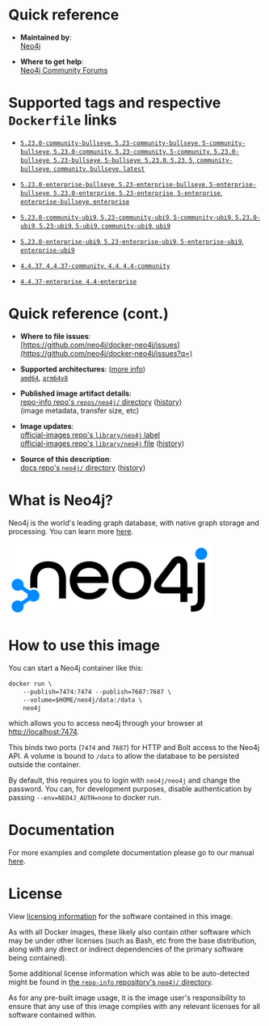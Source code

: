<!--

********************************************************************************

WARNING:

    DO NOT EDIT "neo4j/README.md"

    IT IS AUTO-GENERATED

    (from the other files in "neo4j/" combined with a set of templates)

********************************************************************************

-->

# Quick reference

-	**Maintained by**:  
	[Neo4j](https://github.com/neo4j/docker-neo4j)

-	**Where to get help**:  
	[Neo4j Community Forums](https://community.neo4j.com)

# Supported tags and respective `Dockerfile` links

-	[`5.23.0-community-bullseye`, `5.23-community-bullseye`, `5-community-bullseye`, `5.23.0-community`, `5.23-community`, `5-community`, `5.23.0-bullseye`, `5.23-bullseye`, `5-bullseye`, `5.23.0`, `5.23`, `5`, `community-bullseye`, `community`, `bullseye`, `latest`](https://github.com/neo4j/docker-neo4j-publish/blob/8e55c5a5629327d318a63703f4f4f361c97c6293/5.23.0/bullseye/community/Dockerfile)

-	[`5.23.0-enterprise-bullseye`, `5.23-enterprise-bullseye`, `5-enterprise-bullseye`, `5.23.0-enterprise`, `5.23-enterprise`, `5-enterprise`, `enterprise-bullseye`, `enterprise`](https://github.com/neo4j/docker-neo4j-publish/blob/8e55c5a5629327d318a63703f4f4f361c97c6293/5.23.0/bullseye/enterprise/Dockerfile)

-	[`5.23.0-community-ubi9`, `5.23-community-ubi9`, `5-community-ubi9`, `5.23.0-ubi9`, `5.23-ubi9`, `5-ubi9`, `community-ubi9`, `ubi9`](https://github.com/neo4j/docker-neo4j-publish/blob/8e55c5a5629327d318a63703f4f4f361c97c6293/5.23.0/ubi9/community/Dockerfile)

-	[`5.23.0-enterprise-ubi9`, `5.23-enterprise-ubi9`, `5-enterprise-ubi9`, `enterprise-ubi9`](https://github.com/neo4j/docker-neo4j-publish/blob/8e55c5a5629327d318a63703f4f4f361c97c6293/5.23.0/ubi9/enterprise/Dockerfile)

-	[`4.4.37`, `4.4.37-community`, `4.4`, `4.4-community`](https://github.com/neo4j/docker-neo4j-publish/blob/7422ac53238f689a26144d3c1c5aee434a07a325/4.4.37/bullseye/community/Dockerfile)

-	[`4.4.37-enterprise`, `4.4-enterprise`](https://github.com/neo4j/docker-neo4j-publish/blob/7422ac53238f689a26144d3c1c5aee434a07a325/4.4.37/bullseye/enterprise/Dockerfile)

# Quick reference (cont.)

-	**Where to file issues**:  
	[https://github.com/neo4j/docker-neo4j/issues](https://github.com/neo4j/docker-neo4j/issues?q=)

-	**Supported architectures**: ([more info](https://github.com/docker-library/official-images#architectures-other-than-amd64))  
	[`amd64`](https://hub.docker.com/r/amd64/neo4j/), [`arm64v8`](https://hub.docker.com/r/arm64v8/neo4j/)

-	**Published image artifact details**:  
	[repo-info repo's `repos/neo4j/` directory](https://github.com/docker-library/repo-info/blob/master/repos/neo4j) ([history](https://github.com/docker-library/repo-info/commits/master/repos/neo4j))  
	(image metadata, transfer size, etc)

-	**Image updates**:  
	[official-images repo's `library/neo4j` label](https://github.com/docker-library/official-images/issues?q=label%3Alibrary%2Fneo4j)  
	[official-images repo's `library/neo4j` file](https://github.com/docker-library/official-images/blob/master/library/neo4j) ([history](https://github.com/docker-library/official-images/commits/master/library/neo4j))

-	**Source of this description**:  
	[docs repo's `neo4j/` directory](https://github.com/docker-library/docs/tree/master/neo4j) ([history](https://github.com/docker-library/docs/commits/master/neo4j))

# What is Neo4j?

Neo4j is the world's leading graph database, with native graph storage and processing. You can learn more [here](http://neo4j.com/developer).

![logo](https://raw.githubusercontent.com/docker-library/docs/56823e63d5b6dd7ddbb9d5d3c4a8947778055d8e/neo4j/logo.png)

# How to use this image

You can start a Neo4j container like this:

```console
docker run \
    --publish=7474:7474 --publish=7687:7687 \
    --volume=$HOME/neo4j/data:/data \
    neo4j
```

which allows you to access neo4j through your browser at [http://localhost:7474](http://localhost:7474).

This binds two ports (`7474` and `7687`) for HTTP and Bolt access to the Neo4j API. A volume is bound to `/data` to allow the database to be persisted outside the container.

By default, this requires you to login with `neo4j/neo4j` and change the password. You can, for development purposes, disable authentication by passing `--env=NEO4J_AUTH=none` to docker run.

# Documentation

For more examples and complete documentation please go to our manual [here](http://neo4j.com/docs/operations-manual/current/deployment/single-instance/docker/).

# License

View [licensing information](https://neo4j.com/licensing) for the software contained in this image.

As with all Docker images, these likely also contain other software which may be under other licenses (such as Bash, etc from the base distribution, along with any direct or indirect dependencies of the primary software being contained).

Some additional license information which was able to be auto-detected might be found in [the `repo-info` repository's `neo4j/` directory](https://github.com/docker-library/repo-info/tree/master/repos/neo4j).

As for any pre-built image usage, it is the image user's responsibility to ensure that any use of this image complies with any relevant licenses for all software contained within.
